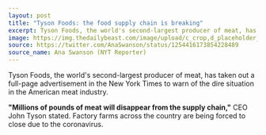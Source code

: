 ```yaml
---
layout: post
title: "Tyson Foods: the food supply chain is breaking"
excerpt: Tyson Foods, the world's second-largest producer of meat, has taken out a full-page advertisement in the New York Times to warn of the dire situation in the American meat industry.
image: https://img.thedailybeast.com/image/upload/c_crop,d_placeholder_euli9k,h_2268,w_4032,x_0,y_0/dpr_1.5/c_limit,w_608/fl_lossy,q_auto/v1587940033/2020-03-19T191517Z_500544701_RC27NF9NRCAW_RTRMADP_3_HEALTH-CORONAVIRUS-USA-TYSON-FOODS_ele2tt
source: https://twitter.com/AnaSwanson/status/1254416173854228489
source_name: Ana Swanson (NYT Reporter)
---
```


Tyson Foods, the world's second-largest producer of meat, has taken out a full-page advertisement in the New York Times to warn of the dire situation in the American meat industry.

**"Millions of pounds of meat will disappear from the supply chain,"** CEO John Tyson stated. Factory farms across the country are being forced to close due to the coronavirus.
